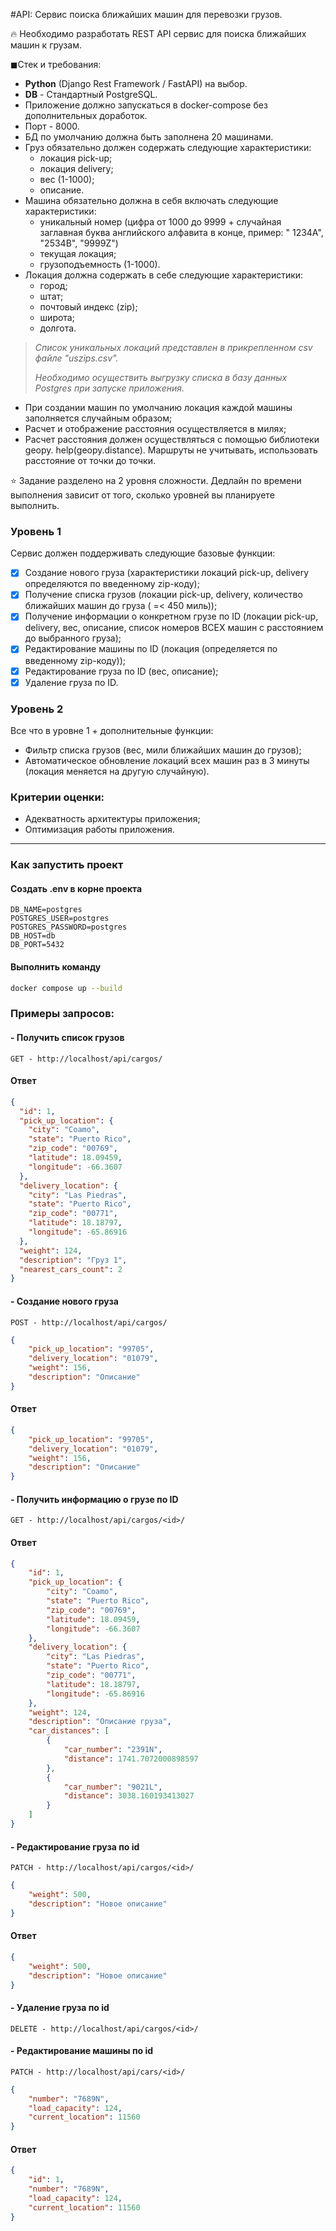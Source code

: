 #API: Сервис поиска ближайших машин для перевозки грузов.

<aside>
🔥 Необходимо разработать REST API сервиc для поиска ближайших машин к грузам.

</aside>

◼Стек и требования:

- **Python** (Django Rest Framework / FastAPI) на выбор.
- **DB** - Стандартный PostgreSQL.
- Приложение должно запускаться в docker-compose без дополнительных доработок.
- Порт - 8000.
- БД по умолчанию должна быть заполнена 20 машинами.
- Груз обязательно должен содержать следующие характеристики:
    - локация pick-up;
    - локация delivery;
    - вес (1-1000);
    - описание.
- Машина обязательно должна в себя включать следующие характеристики:
    - уникальный номер (цифра от 1000 до 9999 + случайная заглавная буква английского алфавита в конце, пример: "
      1234A", "2534B", "9999Z")
    - текущая локация;
    - грузоподъемность (1-1000).
- Локация должна содержать в себе следующие характеристики:
    - город;
    - штат;
    - почтовый индекс (zip);
    - широта;
    - долгота.

> *Список уникальных локаций представлен в прикрепленном csv файле "uszips.csv".*
>
> *Необходимо осуществить выгрузку списка в базу данных Postgres при запуске приложения.*

- При создании машин по умолчанию локация каждой машины заполняется случайным образом;
- Расчет и отображение расстояния осуществляется в милях;
- Расчет расстояния должен осуществляться с помощью библиотеки geopy. help(geopy.distance). Маршруты не учитывать,
  использовать расстояние от точки до точки.

<aside>
⭐ Задание разделено на 2 уровня сложности. Дедлайн по времени выполнения зависит от того, сколько уровней вы планируете выполнить.
</aside>

### Уровень 1

Сервис должен поддерживать следующие базовые функции:

- [x] Создание нового груза (характеристики локаций pick-up, delivery определяются по введенному zip-коду);
- [x] Получение списка грузов (локации pick-up, delivery, количество ближайших машин до груза ( =< 450 миль));
- [x] Получение информации о конкретном грузе по ID (локации pick-up, delivery, вес, описание, список номеров ВСЕХ машин
  с расстоянием до выбранного груза);
- [x] Редактирование машины по ID (локация (определяется по введенному zip-коду));
- [x] Редактирование груза по ID (вес, описание);
- [x] Удаление груза по ID.

### Уровень 2

Все что в уровне 1 + дополнительные функции:

- Фильтр списка грузов (вес, мили ближайших машин до грузов);
- Автоматическое обновление локаций всех машин раз в 3 минуты (локация меняется на другую случайную).

### **Критерии оценки:**

- Адекватность архитектуры приложения;
- Оптимизация работы приложения.

----

### Как запустить проект
#### Создать .env в корне проекта
```
DB_NAME=postgres
POSTGRES_USER=postgres
POSTGRES_PASSWORD=postgres
DB_HOST=db
DB_PORT=5432
```
#### Выполнить команду 
```bash
docker compose up --build 
```

### Примеры запросов:

#### - Получить список грузов

```
GET - http://localhost/api/cargos/
```

#### Ответ

```json
{
  "id": 1,
  "pick_up_location": {
    "city": "Coamo",
    "state": "Puerto Rico",
    "zip_code": "00769",
    "latitude": 18.09459,
    "longitude": -66.3607
  },
  "delivery_location": {
    "city": "Las Piedras",
    "state": "Puerto Rico",
    "zip_code": "00771",
    "latitude": 18.18797,
    "longitude": -65.86916
  },
  "weight": 124,
  "description": "Груз 1",
  "nearest_cars_count": 2
}

```

#### - Создание нового груза

```
POST - http://localhost/api/cargos/
```
```json
{
    "pick_up_location": "99705",
    "delivery_location": "01079",
    "weight": 156,
    "description": "Описание"
}
```


#### Ответ

```json
{
    "pick_up_location": "99705",
    "delivery_location": "01079",
    "weight": 156,
    "description": "Описание"
}

```

#### - Получить информацию о грузе по ID

```
GET - http://localhost/api/cargos/<id>/
```

#### Ответ

```json
{
    "id": 1,
    "pick_up_location": {
        "city": "Coamo",
        "state": "Puerto Rico",
        "zip_code": "00769",
        "latitude": 18.09459,
        "longitude": -66.3607
    },
    "delivery_location": {
        "city": "Las Piedras",
        "state": "Puerto Rico",
        "zip_code": "00771",
        "latitude": 18.18797,
        "longitude": -65.86916
    },
    "weight": 124,
    "description": "Описание груза",
    "car_distances": [
        {
            "car_number": "2391N",
            "distance": 1741.7072000898597
        },
        {
            "car_number": "9021L",
            "distance": 3038.160193413027
        }
    ]
}
```
#### - Редактирование груза по id

```
PATCH - http://localhost/api/cargos/<id>/
```
```json
{
    "weight": 500,
    "description": "Новое описание"
}
```


#### Ответ

```json
{
    "weight": 500,
    "description": "Новое описание"
}

```
#### - Удаление груза по id

```
DELETE - http://localhost/api/cargos/<id>/
```
#### - Редактирование машины по id

```
PATCH - http://localhost/api/cars/<id>/
```
```json
{
    "number": "7689N",
    "load_capacity": 124,
    "current_location": 11560
}
```


#### Ответ

```json
{
    "id": 1,
    "number": "7689N",
    "load_capacity": 124,
    "current_location": 11560
}

```
